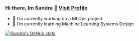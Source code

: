 ### Hi there, Im Sandra 👋 [Visit Profile]([url](https://ssandra102.github.io/))

<!-- ![](https://komarev.com/ghpvc/?username=ssandra102) -->
- 🔭 I’m currently working on a MLOps project.
- 🌱 I’m currently learning Machine Learning Systems Design

[![Sandra's GitHub stats](https://github-readme-stats.vercel.app/api?username=ssandra102)](https://github.com/ssandra102/github-readme-stats)
<!--
**ssandra102/ssandra102** is a ✨ _special_ ✨ repository because its `README.md` (this file) appears on your GitHub profile.

Here are some ideas to get you started:


- 👯 I’m looking to collaborate on ...
- 🤔 I’m looking for help with ...
- 💬 Ask me about ...
- 📫 How to reach me: ...
- 😄 Pronouns: ...
- ⚡ Fun fact: ...
-->
